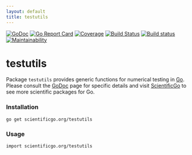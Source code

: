 ```yaml
---
layout: default
title: testutils
---
```


[![GoDoc](https://godoc.org/scientificgo.org/testutils?status.svg)](https://godoc.org/scientificgo.org/testutils)
[![Go Report Card](https://goreportcard.com/badge/github.com/scientificgo/testutils)](https://goreportcard.com/report/github.com/scientificgo/testutils)
[![Coverage](https://codecov.io/gh/scientificgo/testutils/branch/master/graph/badge.svg)](https://codecov.io/gh/scientificgo/testutils)
[![Build Status](https://travis-ci.org/scientificgo/testutils.svg?branch=master)](https://travis-ci.org/scientificgo/testutils)
[![Build status](https://ci.appveyor.com/api/projects/status/m7yt1gy6g5bpilox?svg=true)](https://ci.appveyor.com/project/jdparkinson93/testutils)
[![Maintainability](https://api.codeclimate.com/v1/badges/25c1d01f0564034853f8/maintainability)](https://codeclimate.com/github/scientificgo/testutils/maintainability)

# testutils

Package `testutils` provides generic functions for numerical testing in [Go](https://golang.org). Please consult the [GoDoc](https://godoc.org/scientificgo.org/testutils) page for specific details and visit [ScientificGo](https://scientificgo.org) to see more scientific packages for Go.

### Installation

`go get scientificgo.org/testutils`

### Usage

`import scientificgo.org/testutils`
